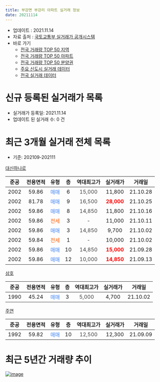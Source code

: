 ```yaml
---
title: 부강면 부강리 아파트 실거래 정보
date: 20211114
---
```


* 업데이트 : 2021.11.14
* 자료 출처 : [국토교통부 실거래가 공개시스템](http://rt.molit.go.kr)
* 바로 가기
    * [전국 거래량 TOP 50 지역](https://apt-info.github.io/apt-trade-info/tr)
    * [전국 거래량 TOP 50 아파트](https://apt-info.github.io/apt-trade-info/ta)
    * [전국 거래량 TOP 50 분양권](https://apt-info.github.io/apt-trade-info/tb)
    * [주요 신도시 실거래 데이터](https://apt-info.github.io/apt-trade-info/newtown)
    * [전국 실거래 데이터](https://apt-info.github.io/apt-trade-info/all)



<script async src="https://pagead2.googlesyndication.com/pagead/js/adsbygoogle.js"></script>
<!-- 기본광고 -->
<ins class="adsbygoogle"
     style="display:block"
     data-ad-client="ca-pub-1142216861245946"
     data-ad-slot="4805727019"
     data-ad-format="auto"
     data-full-width-responsive="true"></ins>
<script>
     (adsbygoogle = window.adsbygoogle || []).push({});
</script>


# 신규 등록된 실거래가 목록

* 실거래가 등록일: 2021.11.14
* 업데이트 된 실거래 수: 0 건




<script async src="https://pagead2.googlesyndication.com/pagead/js/adsbygoogle.js"></script>
<!-- 기본광고 -->
<ins class="adsbygoogle"
     style="display:block"
     data-ad-client="ca-pub-1142216861245946"
     data-ad-slot="4805727019"
     data-ad-format="auto"
     data-full-width-responsive="true"></ins>
<script>
     (adsbygoogle = window.adsbygoogle || []).push({});
</script>


# 최근 3개월 실거래 전체 목록
* 기준: 202109-202111


[대신하나로](https://search.naver.com/search.naver?query=%EB%8C%80%EC%8B%A0%ED%95%98%EB%82%98%EB%A1%9C)

|준공|전용면적|유형|층|역대최고가|실거래가|거래일|
|:---:|:---:|:---:|:---:|:---:|:---:|:---:|
|2002|59.86|<span style="color:#4285F3">매매</span>|6|<span style="color:#444444">15,000</span>|11,800|21.10.28|
|2002|81.78|<span style="color:#4285F3">매매</span>|9|<span style="color:#444444">16,500</span>|<b><span style="color:#FF0000">28,000</span></b>|21.10.25|
|2002|59.86|<span style="color:#4285F3">매매</span>|8|<span style="color:#444444">14,850</span>|11,800|21.10.16|
|2002|59.86|<span style="color:#FF5A00">전세</span>|3|<span style="color:#444444">-</span>|11,000|21.10.11|
|2002|59.86|<span style="color:#4285F3">매매</span>|3|<span style="color:#444444">14,850</span>|9,700|21.10.02|
|2002|59.84|<span style="color:#FF5A00">전세</span>|1|<span style="color:#444444">-</span>|10,000|21.10.02|
|2002|59.86|<span style="color:#4285F3">매매</span>|10|<span style="color:#444444">14,850</span>|<b><span style="color:#FF0000">15,000</span></b>|21.09.28|
|2002|59.86|<span style="color:#4285F3">매매</span>|12|<span style="color:#444444">10,000</span>|<b><span style="color:#FF0000">14,850</span></b>|21.09.13|

[삼호](https://search.naver.com/search.naver?query=%EC%82%BC%ED%98%B8)

|준공|전용면적|유형|층|역대최고가|실거래가|거래일|
|:---:|:---:|:---:|:---:|:---:|:---:|:---:|
|1990|45.24|<span style="color:#4285F3">매매</span>|3|<span style="color:#444444">5,000</span>|4,700|21.10.02|

[주연](https://search.naver.com/search.naver?query=%EC%A3%BC%EC%97%B0)

|준공|전용면적|유형|층|역대최고가|실거래가|거래일|
|:---:|:---:|:---:|:---:|:---:|:---:|:---:|
|1992|59.82|<span style="color:#4285F3">매매</span>|10|<span style="color:#444444">12,500</span>|12,300|21.09.09|



<script async src="https://pagead2.googlesyndication.com/pagead/js/adsbygoogle.js"></script>
<!-- 기본광고 -->
<ins class="adsbygoogle"
     style="display:block"
     data-ad-client="ca-pub-1142216861245946"
     data-ad-slot="4805727019"
     data-ad-format="auto"
     data-full-width-responsive="true"></ins>
<script>
     (adsbygoogle = window.adsbygoogle || []).push({});
</script>


# 최근 5년간 거래량 추이


<div style="width:100%;">
    <canvas id="deal_progress" height="200"></canvas>
</div>

<script>
new Chart(document.getElementById("deal_progress"), {
    type: 'line',
    data: {
        labels: ['16.02','16.03','16.04','16.05','16.06','16.07','16.08','16.09','16.10','16.11','16.12','17.01','17.02','17.03','17.04','17.05','17.06','17.07','17.09','17.10','17.11','17.12','18.01','18.02','18.03','18.04','18.05','18.06','18.08','18.09','18.10','18.11','18.12','19.01','19.02','19.03','19.04','19.05','19.06','19.07','19.08','19.09','19.10','19.11','19.12','20.02','20.03','20.04','20.05','20.06','20.07','20.08','20.09','20.10','20.11','20.12','21.01','21.02','21.03','21.04','21.05','21.06','21.07','21.08','21.09','21.10'],
        datasets: [{
            label: '매매/분양권',
            data: [1,4,2,3,2,2,3,1,1,4,2,4,2,5,2,1,0,0,2,3,5,3,2,1,3,2,7,0,1,1,2,1,4,1,2,1,2,3,2,2,1,0,2,2,3,3,3,6,1,4,5,9,5,6,8,8,10,3,1,1,7,1,2,3,3,5],
            borderColor: "rgba(66, 133, 243, 1)",
            backgroundColor: "rgba(66, 133, 243, 0.05)",
            borderWidth: 1,
            pointRadius: 0,
            fill: false,
            lineTension: 0
        },{
            label: '전/월세',
            data: [0,1,1,1,1,1,1,2,2,1,0,0,0,0,1,2,3,1,1,0,1,1,1,1,0,0,1,1,0,0,0,0,0,0,0,2,0,1,0,0,0,11,3,2,2,1,1,2,2,2,1,4,6,3,0,2,3,3,4,2,1,3,2,1,0,2],
            borderColor: "rgba(255, 90, 0, 1)",
            backgroundColor: "rgba(255, 90, 0, 0.05)",
            borderWidth: 1,
            pointRadius: 0,
            fill: false,
            lineTension: 0
        },{
            label: '합계',
            data: [1,5,3,4,3,3,4,3,3,5,2,4,2,5,3,3,3,1,3,3,6,4,3,2,3,2,8,1,1,1,2,1,4,1,2,3,2,4,2,2,1,11,5,4,5,4,4,8,3,6,6,13,11,9,8,10,13,6,5,3,8,4,4,4,3,7],
            borderColor: "rgba(0, 0, 0, 1)",
            backgroundColor: "rgba(0, 0, 0, 0.03)",
            borderWidth: 0.1,
            pointRadius: 0,
            fill: true,
            lineTension: 0
        }
        ]
    },
    options: {
        responsive: true,
        title: {
            display: false
        },
        tooltips: {
            mode: 'index',
            intersect: false
        },
        hover: {
            mode: 'nearest',
            intersect: true
        },
        scales: {
            xAxes: [{
                display: true,
                scaleLabel: {
                    display: true,
                    labelString: '년/월'
                }
            }],
            yAxes: [{
                display: true,
                ticks: {
                    suggestedMin: 0,
                },
                scaleLabel: {
                    display: true,
                    labelString: '실거래 수'
                }
            }]
        }
    }
});

</script>


[![image](https://apt-info.github.io/images/2020-01-03-apt-trade-info/1024x500.png)](https://play.google.com/store/apps/details?id=com.aptinfo.apttradeinfo)

